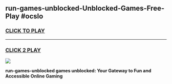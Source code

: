 
## run-games-unblocked-Unblocked-Games-Free-Play #ocslo
<h3>
<a href="https://us.freeplayer.one?title=run-games-unblocked&ref=9M">CLICK TO PLAY</a></h3>
<hr>

<h3>
<a href="https://us.freeplayer.one?title=run-games-unblocked&ref=9M">CLICK 2 PLAY</a>
  
</h3>

<a href="https://us.freeplayer.one?title=run-games-unblocked&ref=9M"><img src="https://clearcache.store/games.png"></a>


**run-games-unblocked games unblocked: Your Gateway to Fun and Accessible Online Gaming**
